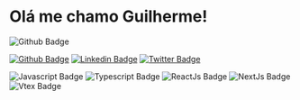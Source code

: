 # Olá me chamo Guilherme! 

![Github Badge](https://github-readme-stats.vercel.app/api?username=guisantanaa&show_icons=true&theme=blue&dracula_all_commits=true&count_private=true)

[![Github Badge](https://img.shields.io/badge/-Github-000?style=flat-square&logo=Github&logoColor=white&link=https://github.com/guisantanaa)](https://github.com/guisantanaa)
[![Linkedin Badge](https://img.shields.io/badge/-LinkedIn-blue?style=flat-square&logo=Linkedin&logoColor=white&link=https://www.linkedin.com/in/guilherme-santana-185184170/)](https://www.linkedin.com/in/guilherme-santana-185184170/)
[![Twitter Badge](https://img.shields.io/badge/-Twitter-1ca0f1?style=flat-square&labelColor=1ca0f1&logo=twitter&logoColor=white&link=https://twitter.com/GuigSantana22)](https://twitter.com/GuigSantana22)


![Javascript Badge](https://img.shields.io/badge/-Javascript-yellow?style=flat-square&logo=Javascript&logoColor=white&link])
![Typescript Badge](https://img.shields.io/badge/-Typescript-blue?style=flat-square&logo=Typescript&logoColor=white&link])
![ReactJs Badge](https://img.shields.io/badge/-React-informational?style=flat-square&logo=React&logoColor=white&link]])
![NextJs Badge](https://img.shields.io/badge/-Next-inactive?style=flat-square&logo=Nextjs&logoColor=white&link]])
![Vtex Badge](https://img.shields.io/badge/-Vtex-ff69b4?style=flat-square&logo=Vtex.io&logoColor=white&link]])



